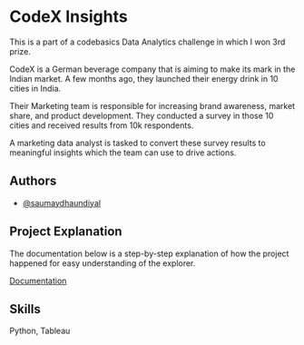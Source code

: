 
# CodeX Insights

This is a part of a codebasics Data Analytics challenge in which I won 3rd prize. 

CodeX is a German beverage company that is aiming to make its mark in the Indian market. A few months ago, they launched their energy drink in 10 cities in India.

Their Marketing team is responsible for increasing brand awareness, market share, and product development. They conducted a survey in those 10 cities and received results from 10k respondents. 

A marketing data analyst is tasked to convert these survey results to meaningful insights which the team can use to drive actions.



## Authors

- [@saumaydhaundiyal](https://www.github.com/saumaydhaundiyal)


## Project Explanation

The documentation below is a step-by-step explanation of how the project happened for easy understanding of the explorer. 

[Documentation]([https://github.com/saumaydhaundiyal/Projects/blob/main/CodeX%20Insights/CodeX%20Insights%20guide.docx](https://docs.google.com/document/d/1N2hM_ADf6tTjIMekCJLWeScEwm2Mxan6WTZLFzYG3Ow/edit?usp=sharing)https://docs.google.com/document/d/1N2hM_ADf6tTjIMekCJLWeScEwm2Mxan6WTZLFzYG3Ow/edit?usp=sharing)


## Skills
Python, Tableau
